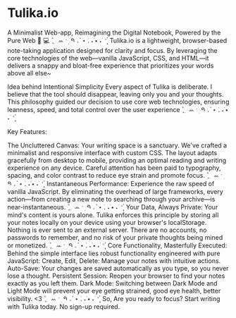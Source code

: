# Tulika.io

A Minimalist Web-app, Reimagining the Digital Notebook, Powered by the Pure Web 📖 💻
 ۫   ׂ  ֢   ִ ꕀ  ˑ  ׅ  𑁯  𝅄  ֗  ⋆ ࣪.     ˖ ࣪⭑      ˖ ࣪ ٬     ุ๋ 
Tulika.io is a lightweight, browser-based note-taking application designed for clarity and focus. By leveraging the core technologies of the web—vanilla JavaScript, CSS, and HTML—it delivers a snappy and bloat-free experience that prioritizes your words above all else~

Idea behind Intentional Simplicity
Every aspect of Tulika is deliberate. I believe that the tool should disappear, leaving only you and your thoughts. This philosophy guided our decision to use core web technologies, ensuring leanness, speed, and total control over the user experience ۫   ׂ  ֢   ִ ꕀ  ˑ  ׅ  𑁯  𝅄  ֗  ⋆ ࣪.     ˖ ࣪⭑      ˖ ࣪ ٬     ุ๋ 

Key Features:

The Uncluttered Canvas:
Your writing space is a sanctuary. We've crafted a minimalist and responsive interface with custom CSS. The layout adapts gracefully from desktop to mobile, providing an optimal reading and writing experience on any device. Careful attention has been paid to typography, spacing, and color contrast to reduce eye strain and promote focus.
 ۫   ׂ  ֢   ִ ꕀ  ˑ  ׅ  𑁯  𝅄  ֗  ⋆ ࣪.     ˖ ࣪⭑      ˖ ࣪ ٬     ุ๋ 
Instantaneous Performance:
Experience the raw speed of vanilla JavaScript. By eliminating the overhead of large frameworks, every action—from creating a new note to searching through your archive—is near-instantaneous.
 ۫   ׂ  ֢   ִ ꕀ  ˑ  ׅ  𑁯  𝅄  ֗  ⋆ ࣪.     ˖ ࣪⭑      ˖ ࣪ ٬     ุ๋ 
Your Data, Always Private:
Your mind's content is yours alone. Tulika enforces this principle by storing all your notes locally on your device using your browser's localStorage. Nothing is ever sent to an external server. There are no accounts, no passwords to remember, and no risk of your private thoughts being mined or monetized.
 ۫   ׂ  ֢   ִ ꕀ  ˑ  ׅ  𑁯  𝅄  ֗  ⋆ ࣪.     ˖ ࣪⭑      ˖ ࣪ ٬     ุ๋ 
Core Functionality, Masterfully Executed:
Behind the simple interface lies robust functionality engineered with pure JavaScript:
Create, Edit, Delete: Manage your notes with intuitive actions.
Auto-Save: Your changes are saved automatically as you type, so you never lose a thought.
Persistent Session: Reopen your browser to find your notes exactly as you left them.
Dark Mode: Switching between Dark Mode and Light Mode will prevent your eye getting strained, good eye health, better visibility. <3
 ۫   ׂ  ֢   ִ ꕀ  ˑ  ׅ  𑁯  𝅄  ֗  ⋆ ࣪.     ˖ ࣪⭑      ˖ ࣪ ٬     ุ๋ 
So, Are you ready to focus? Start writing with Tulika today. No sign-up required.
